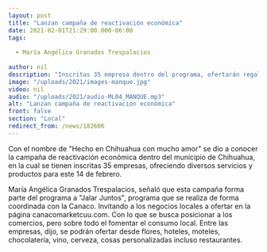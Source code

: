 ```yaml
---
layout: post
title: "Lanzan campaña de reactivación económica"
date: 2021-02-01T21:29:00.000-06:00
tags:
  
  - María Angélica Granados Trespalacios
  
author: nil
description: "Inscritas 35 empresa dentro del programa, ofertarán regalos para el 14 de febrero."
image: "/uploads/2021/images-manque.jpg"
video: nil
audio: "/uploads/2021/audio-ML04_MANQUE.mp3"
alt: "Lanzan campaña de reactivación económica"
front: false
section: "Local"
redirect_from: /news/182606
---
```


Con el nombre de "Hecho en Chihuahua con mucho amor" se dio a conocer la campaña de reactivación económica dentro del municipio de Chihuahua, en la cual se tienen inscritas 35 empresas, ofreciendo diversos servicios y productos para este 14 de febrero. 

María Angélica Granados Trespalacios, señaló que esta campaña forma parte del programa a "Jalar Juntos", programa que se realiza de forma coordinada con la Canaco. Invitando a los negocios locales a ofertar en la página 
canacomarketcuu.com. Con lo que se busca posicionar a los comercios, pero sobre todo el fomentar el consumo local. 
Entre las empresas, dijo, se podrán ofertar desde flores, hoteles, moteles, chocolatería, vino, cerveza, cosas personalizadas incluso restaurantes. 